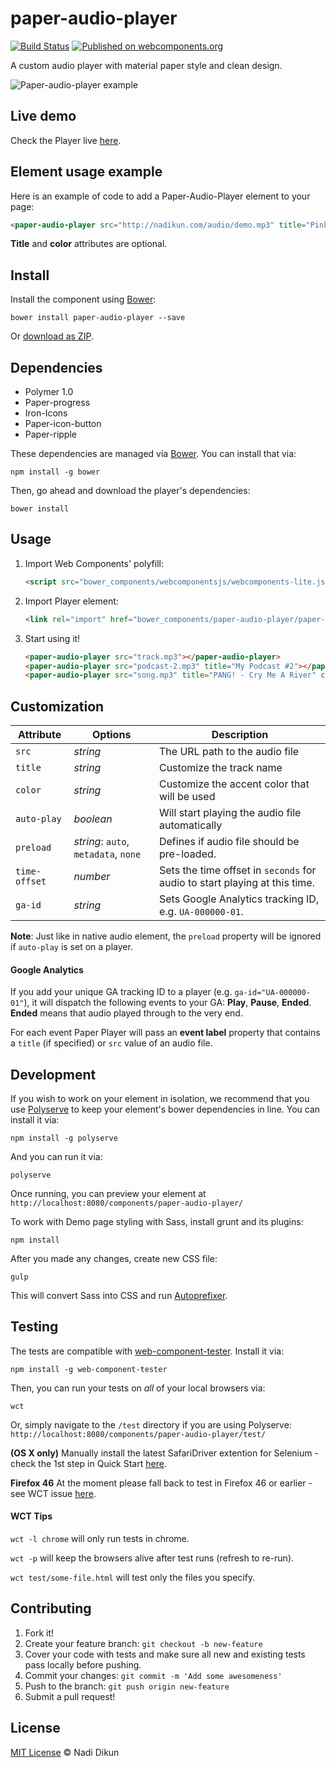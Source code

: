 # paper-audio-player 

[![Build Status](https://travis-ci.org/gorork/paper-audio-player.svg?branch=master)](https://travis-ci.org/gorork/paper-audio-player) [![Published on webcomponents.org](https://img.shields.io/badge/webcomponents.org-published-blue.svg)](https://beta.webcomponents.org/element/gorork/paper-audio-player)

A custom audio player with material paper style and clean design.

![Paper-audio-player example](http://nadikun.com/code/paper-audio-player/demo/paper-audio-player.jpg)

## Live demo

Check the Player live [here](http://nadikun.com/code/paper-audio-player/demo).

## Element usage example

Here is an example of code to add a Paper-Audio-Player element to your page:

<!---
```
<custom-element-demo>
  <template>
    <script src="../webcomponentsjs/webcomponents-lite.js"></script>
    <link rel="import" href="paper-audio-player.html">
    <next-code-block></next-code-block>
  </template>
</custom-element-demo>
```
-->
```html
<paper-audio-player src="http://nadikun.com/audio/demo.mp3" title="Pink Shades - O+PNR" color="#F05C38"></paper-audio-player>
```

**Title** and **color** attributes are optional.

## Install

Install the component using [Bower](http://bower.io/):

    bower install paper-audio-player --save

Or [download as ZIP](https://github.com/gorork/paper-audio-player/archive/master.zip).

## Dependencies

- Polymer 1.0
- Paper-progress
- Iron-Icons
- Paper-icon-button
- Paper-ripple

These dependencies are managed via [Bower](http://bower.io/). You can
install that via:

    npm install -g bower

Then, go ahead and download the player's dependencies:

    bower install

## Usage

1. Import Web Components' polyfill:

    ```html
    <script src="bower_components/webcomponentsjs/webcomponents-lite.js"></script>
    ```

2. Import Player element:

    ```html
    <link rel="import" href="bower_components/paper-audio-player/paper-audio-player.html">
    ```

3. Start using it!

    ```html
    <paper-audio-player src="track.mp3"></paper-audio-player>
    <paper-audio-player src="podcast-2.mp3" title="My Podcast #2"></paper-audio-player>
    <paper-audio-player src="song.mp3" title="PANG! - Cry Me A River" color="#F05C38"></paper-audio-player>
    ```

## Customization

Attribute     | Options                                 | Description
---           | ---                                     | ---
`src`         | *string*                                | The URL path to the audio file
`title`       | *string*                                | Customize the track name
`color`       | *string*                                | Customize the accent color that will be used
`auto-play`   | *boolean*                               | Will start playing the audio file automatically
`preload`     | *string*: `auto`, `metadata`, `none`    | Defines if audio file should be pre-loaded.
`time-offset` | *number*                                | Sets the time offset in `seconds` for audio to start playing at this time.
`ga-id`       | *string*                                | Sets Google Analytics tracking ID, e.g. `UA-000000-01`.

**Note**: Just like in native audio element, the `preload` property will be ignored if `auto-play` is set on a player.

#### Google Analytics

If you add your unique GA tracking ID to a player (e.g. `ga-id="UA-000000-01"`), it will dispatch the following events to your GA: **Play**, **Pause**, **Ended**.
**Ended** means that audio played through to the very end.

For each event Paper Player will pass an **event label** property that contains a `title` (if specified) or `src` value of an audio file.

## Development

If you wish to work on your element in isolation, we recommend that you use
[Polyserve](https://github.com/PolymerLabs/polyserve) to keep your element's
bower dependencies in line. You can install it via:

    npm install -g polyserve

And you can run it via:

    polyserve

Once running, you can preview your element at
`http://localhost:8080/components/paper-audio-player/`

To work with Demo page styling with Sass, install grunt and its plugins:

    npm install

After you made any changes, create new CSS file:

    gulp

This will convert Sass into CSS and run [Autoprefixer](https://autoprefixer.github.io/).

## Testing

The tests are compatible with [web-component-tester](https://github.com/Polymer/web-component-tester).
Install it via:

    npm install -g web-component-tester

Then, you can run your tests on _all_ of your local browsers via:

    wct

Or, simply navigate to the `/test` directory if you are using Polyserve: `http://localhost:8080/components/paper-audio-player/test/`

**(OS X only)** Manually install the latest SafariDriver extention for Selenium - check the 1st step in Quick Start [here](https://www.polymer-project.org/1.0/docs/tools/tests).

**Firefox 46** At the moment please fall back to test in Firefox 46 or earlier - see WCT issue [here](https://github.com/Polymer/web-component-tester/issues/317).

#### WCT Tips

`wct -l chrome` will only run tests in chrome.

`wct -p` will keep the browsers alive after test runs (refresh to re-run).

`wct test/some-file.html` will test only the files you specify.

## Contributing

1. Fork it!
2. Create your feature branch: `git checkout -b new-feature`
3. Cover your code with tests and make sure all new and existing tests pass locally before pushing.
4. Commit your changes: `git commit -m 'Add some awesomeness'`
5. Push to the branch: `git push origin new-feature`
6. Submit a pull request!

## License

[MIT License](http://nadi.mit-license.org/) © Nadi Dikun
